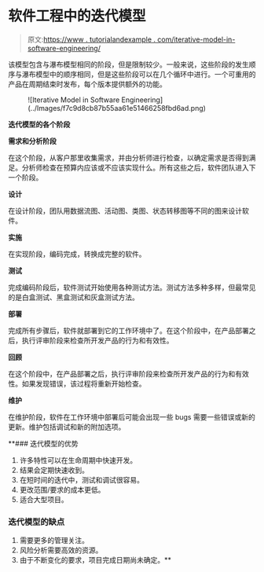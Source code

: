 # 软件工程中的迭代模型

> 原文:[https://www . tutorialandexample . com/iterative-model-in-software-engineering/](https://www.tutorialandexample.com/iterative-model-in-software-engineering/)

该模型包含与瀑布模型相同的阶段，但是限制较少。一般来说，这些阶段的发生顺序与瀑布模型中的顺序相同，但是这些阶段可以在几个循环中进行。一个可重用的产品在周期结束时发布，每个版本提供额外的功能。

<figure class="aligncenter">![Iterative  Model in Software Engineering](../Images/f7c9d8cb87b55aa61e51466258fbd6ad.png)</figure>

**迭代模型的各个阶段**

**需求和分析阶段**

在这个阶段，从客户那里收集需求，并由分析师进行检查，以确定需求是否得到满足。分析师检查在预算内应该或不应该实现什么。所有这些之后，软件团队进入下一个阶段。

**设计**

在设计阶段，团队用数据流图、活动图、类图、状态转移图等不同的图来设计软件。

**实施**

在实现阶段，编码完成，转换成完整的软件。

**测试**

完成编码阶段后，软件测试开始使用各种测试方法。测试方法多种多样，但最常见的是白盒测试、黑盒测试和灰盒测试方法。

**部署**

完成所有步骤后，软件就部署到它的工作环境中了。在这个阶段中，在产品部署之后，执行评审阶段来检查所开发产品的行为和有效性。

**回顾**

在这个阶段中，在产品部署之后，执行评审阶段来检查所开发产品的行为和有效性。如果发现错误，该过程将重新开始检查。

**维护**

在维护阶段，软件在工作环境中部署后可能会出现一些 bugs 需要一些错误或新的更新。维护包括调试和新的附加选项。

 **### 迭代模型的优势

1.  许多特性可以在生命周期中快速开发。
2.  结果会定期快速收到。
3.  在短时间的迭代中，测试和调试很容易。
4.  更改范围/要求的成本更低。
5.  适合大型项目。

### 迭代模型的缺点

1.  需要更多的管理关注。
2.  风险分析需要高效的资源。
3.  由于不断变化的要求，项目完成日期尚未确定。**